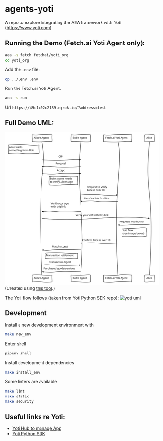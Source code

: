# agents-yoti

A repo to explore integrating the AEA framework with Yoti (https://www.yoti.com)


## Running the Demo (Fetch.ai Yoti Agent only):

``` bash
aea -s fetch fetchai/yoti_org
cd yoti_org
```

Add the `.env` file:
``` bash
cp ../.env .env
```

Run the Fetch.ai Yoti Agent:
``` bash
aea -s run
```

Url ```https://49c1c02c2189.ngrok.io/?address=test```

## Full Demo UML:

![demo uml](./diagram.svg)
(Created using [this tool](https://bramp.github.io/js-sequence-diagrams/).)

<!-- Note left of Alice's Agent: Alice wants\nsomething from Bob
Alice's Agent->Bob's Agent: CFP
Bob's Agent->Alice's Agent: Proposal
Alice's Agent->Bob's Agent: Accept
Note left of Bob's Agent: Bob's Agent needs\nto verify Alice's age
Bob's Agent->Fetch.ai Yoti Agent: Request to verify\nAlice is over 18
Fetch.ai Yoti Agent->Bob's Agent: Here's a link for Alice
Bob's Agent->Alice's Agent: Verify your age\nwith this link
Alice's Agent->Alice: Verify yourself with this link
Alice->Fetch.ai Yoti Agent: Requests Yoti button
Note left of Alice: Yoti flow\n(see image below)
Fetch.ai Yoti Agent->Bob's Agent: Confirm Alice is over 18
Bob's Agent->Alice's Agent: Match Accept
Note right of Alice's Agent: Transaction settlement
Alice's Agent->Bob's Agent: Transaction digest
Bob's Agent->Alice's Agent: Purchased goods/services
 -->

The Yoti flow follows (taken from Yoti Python SDK repo):
![yoti uml](https://github.com/getyoti/yoti-python-sdk/blob/master/login_flow.png)


## Development

Install a new development environment with
``` bash
make new_env
```

Enter shell
``` bash
pipenv shell
```

Install development dependencies
``` bash
make install_env
```

Some linters are available
``` bash
make lint
make static
make security
```

## Useful links re Yoti:

- [Yoti Hub to manage App](https://hub.yoti.com/login)
- [Yoti Python SDK](https://github.com/getyoti/yoti-python-sdk)

